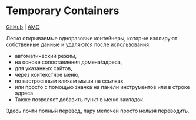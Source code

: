 # Temporary Containers
  
[GitHub](https://github.com/stoically/temporary-containers) | [AMO](https://addons.mozilla.org/ru/firefox/addon/temporary-containers/)
   
Легко открываемые одноразовые контейнеры, которые изолируют собственные данные и удаляются после использования:
* автоматический режим,
* на основе сопоставления домена/адреса,
* для указанных сайтов,
* через контекстное меню,
* по настроенным кликам мыши на ссылках
* или просто с помощью значка на панели инструментов или в строке адреса.  
* Также позволяет добавить пункт в меню закладок.  
   
Здесь почти полный перевод, пару мелочей просто нельзя переводить.
